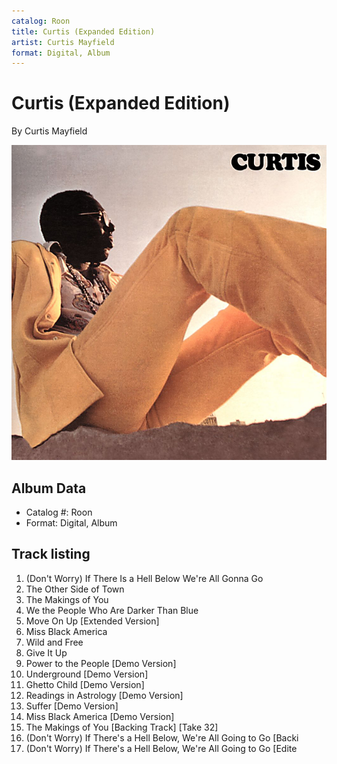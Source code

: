 ```yaml
---
catalog: Roon
title: Curtis (Expanded Edition)
artist: Curtis Mayfield
format: Digital, Album
---
```


# Curtis (Expanded Edition)

By Curtis Mayfield

![](../../assets/albumcovers/Curtis_Mayfield-Curtis_Expanded_Edition.png)

## Album Data

- Catalog #: Roon
- Format: Digital, Album


## Track listing


1. (Don't Worry) If There Is a Hell Below We're All Gonna Go
2. The Other Side of Town
3. The Makings of You
4. We the People Who Are Darker Than Blue
5. Move On Up [Extended Version]
6. Miss Black America
7. Wild and Free
8. Give It Up
9. Power to the People [Demo Version]
10. Underground [Demo Version]
11. Ghetto Child [Demo Version]
12. Readings in Astrology [Demo Version]
13. Suffer [Demo Version]
14. Miss Black America [Demo Version]
15. The Makings of You [Backing Track] [Take 32]
16. (Don't Worry) If There's a Hell Below, We're All Going to Go [Backi
17. (Don't Worry) If There's a Hell Below, We're All Going to Go [Edite

